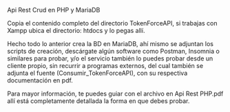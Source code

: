 Api Rest Crud en PHP y MariaDB

Copia el contenido completo del directorio TokenForceAPI, si trabajas con Xampp ubica el directorio: htdocs y lo pegas allí.

Hecho todo lo anterior crea la BD en MariaDB, ahí mismo se adjuntan los scripts de creación, descárgate algún software como Postman, Insomnia o similares para probar, y/o el servicio también lo puedes probar desde un cliente propio, sin recurrir a programas externos, del cual también se adjunta el fuente (Consumir_TokenForceAPI), con su respectiva documentación en pdf.

Para mayor información, te puedes guiar con el archivo en Api Rest PHP.pdf allí está completamente detallada la forma en que debes probar.	
